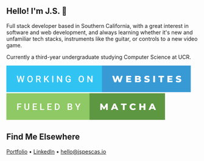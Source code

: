 ## Hello! I'm J.S. 👋

Full stack developer based in Southern California, with a great interest in software and web development, and always learning whether it's new and unfamiliar tech stacks, instruments like the guitar, or controls to a new video game.

Currently a third-year undergraduate studying Computer Science at UCR.

![forthebadge](./svg/working-on-websites.svg) ![forthebadge](./svg/fueled-by-matcha.svg)

## Find Me Elsewhere
[Portfolio](https://www.jspescas.io/) • [LinkedIn](https://www.linkedin.com/in/jspescasio/) • [hello@jspescas.io](mailto:hello@jspescas.io)
